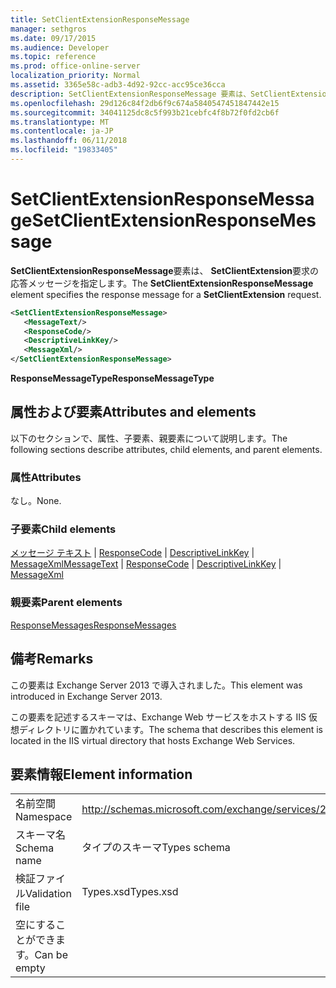 ```yaml
---
title: SetClientExtensionResponseMessage
manager: sethgros
ms.date: 09/17/2015
ms.audience: Developer
ms.topic: reference
ms.prod: office-online-server
localization_priority: Normal
ms.assetid: 3365e58c-adb3-4d92-92cc-acc95ce36cca
description: SetClientExtensionResponseMessage 要素は、SetClientExtension 要求の応答メッセージを指定します。
ms.openlocfilehash: 29d126c84f2db6f9c674a5840547451847442e15
ms.sourcegitcommit: 34041125dc8c5f993b21cebfc4f8b72f0fd2cb6f
ms.translationtype: MT
ms.contentlocale: ja-JP
ms.lasthandoff: 06/11/2018
ms.locfileid: "19833405"
---
```

# <a name="setclientextensionresponsemessage"></a><span data-ttu-id="9d4fc-103">SetClientExtensionResponseMessage</span><span class="sxs-lookup"><span data-stu-id="9d4fc-103">SetClientExtensionResponseMessage</span></span>

<span data-ttu-id="9d4fc-104">**SetClientExtensionResponseMessage**要素は、 **SetClientExtension**要求の応答メッセージを指定します。</span><span class="sxs-lookup"><span data-stu-id="9d4fc-104">The **SetClientExtensionResponseMessage** element specifies the response message for a **SetClientExtension** request.</span></span> 
  
```XML
<SetClientExtensionResponseMessage>
   <MessageText/>
   <ResponseCode/>
   <DescriptiveLinkKey/>
   <MessageXml/>
</SetClientExtensionResponseMessage>
```

 <span data-ttu-id="9d4fc-105">**ResponseMessageType**</span><span class="sxs-lookup"><span data-stu-id="9d4fc-105">**ResponseMessageType**</span></span>
## <a name="attributes-and-elements"></a><span data-ttu-id="9d4fc-106">属性および要素</span><span class="sxs-lookup"><span data-stu-id="9d4fc-106">Attributes and elements</span></span>

<span data-ttu-id="9d4fc-107">以下のセクションで、属性、子要素、親要素について説明します。</span><span class="sxs-lookup"><span data-stu-id="9d4fc-107">The following sections describe attributes, child elements, and parent elements.</span></span>
  
### <a name="attributes"></a><span data-ttu-id="9d4fc-108">属性</span><span class="sxs-lookup"><span data-stu-id="9d4fc-108">Attributes</span></span>

<span data-ttu-id="9d4fc-109">なし。</span><span class="sxs-lookup"><span data-stu-id="9d4fc-109">None.</span></span>
  
### <a name="child-elements"></a><span data-ttu-id="9d4fc-110">子要素</span><span class="sxs-lookup"><span data-stu-id="9d4fc-110">Child elements</span></span>

<span data-ttu-id="9d4fc-111">[メッセージ テキスト](messagetext.md) | [ResponseCode](responsecode.md) | [DescriptiveLinkKey](descriptivelinkkey.md) | [MessageXml](messagexml.md)</span><span class="sxs-lookup"><span data-stu-id="9d4fc-111">[MessageText](messagetext.md) | [ResponseCode](responsecode.md) | [DescriptiveLinkKey](descriptivelinkkey.md) | [MessageXml](messagexml.md)</span></span>
  
### <a name="parent-elements"></a><span data-ttu-id="9d4fc-112">親要素</span><span class="sxs-lookup"><span data-stu-id="9d4fc-112">Parent elements</span></span>

[<span data-ttu-id="9d4fc-113">ResponseMessages</span><span class="sxs-lookup"><span data-stu-id="9d4fc-113">ResponseMessages</span></span>](responsemessages.md)
  
## <a name="remarks"></a><span data-ttu-id="9d4fc-114">備考</span><span class="sxs-lookup"><span data-stu-id="9d4fc-114">Remarks</span></span>

<span data-ttu-id="9d4fc-115">この要素は Exchange Server 2013 で導入されました。</span><span class="sxs-lookup"><span data-stu-id="9d4fc-115">This element was introduced in Exchange Server 2013.</span></span>
  
<span data-ttu-id="9d4fc-116">この要素を記述するスキーマは、Exchange Web サービスをホストする IIS 仮想ディレクトリに置かれています。</span><span class="sxs-lookup"><span data-stu-id="9d4fc-116">The schema that describes this element is located in the IIS virtual directory that hosts Exchange Web Services.</span></span>
  
## <a name="element-information"></a><span data-ttu-id="9d4fc-117">要素情報</span><span class="sxs-lookup"><span data-stu-id="9d4fc-117">Element information</span></span>

|||
|:-----|:-----|
|<span data-ttu-id="9d4fc-118">名前空間</span><span class="sxs-lookup"><span data-stu-id="9d4fc-118">Namespace</span></span>  <br/> |http://schemas.microsoft.com/exchange/services/2006/types  <br/> |
|<span data-ttu-id="9d4fc-119">スキーマ名</span><span class="sxs-lookup"><span data-stu-id="9d4fc-119">Schema name</span></span>  <br/> |<span data-ttu-id="9d4fc-120">タイプのスキーマ</span><span class="sxs-lookup"><span data-stu-id="9d4fc-120">Types schema</span></span>  <br/> |
|<span data-ttu-id="9d4fc-121">検証ファイル</span><span class="sxs-lookup"><span data-stu-id="9d4fc-121">Validation file</span></span>  <br/> |<span data-ttu-id="9d4fc-122">Types.xsd</span><span class="sxs-lookup"><span data-stu-id="9d4fc-122">Types.xsd</span></span>  <br/> |
|<span data-ttu-id="9d4fc-123">空にすることができます。</span><span class="sxs-lookup"><span data-stu-id="9d4fc-123">Can be empty</span></span>  <br/> ||
   

